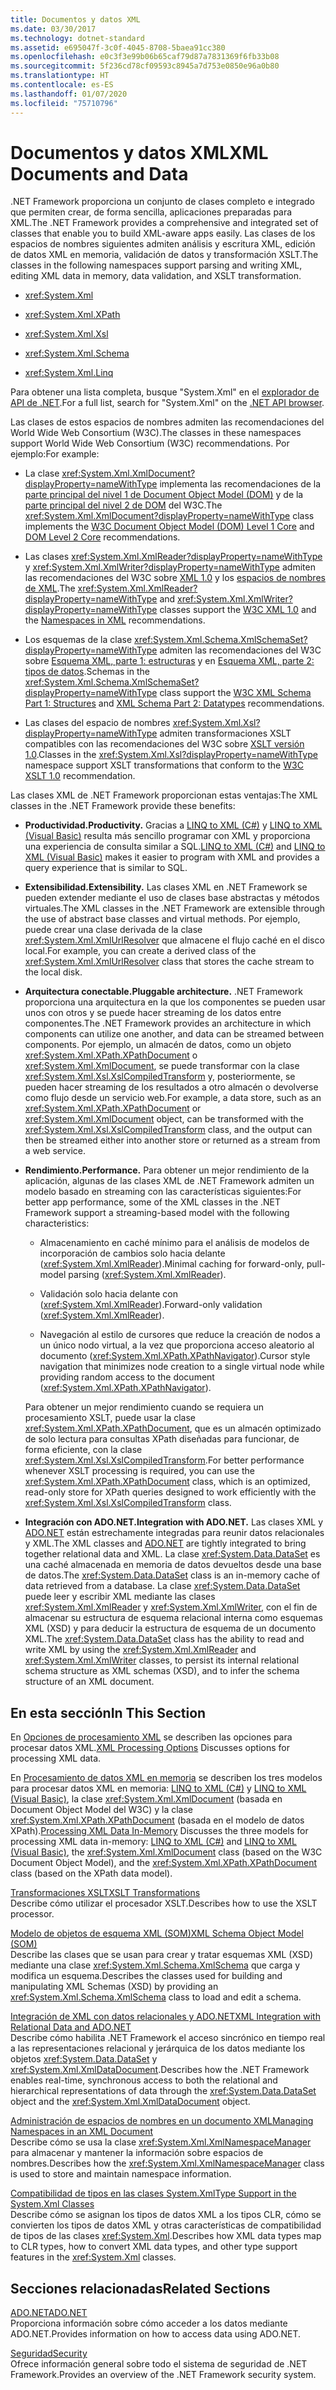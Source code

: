 ```yaml
---
title: Documentos y datos XML
ms.date: 03/30/2017
ms.technology: dotnet-standard
ms.assetid: e695047f-3c0f-4045-8708-5baea91cc380
ms.openlocfilehash: e0c3f3e99b06b65caf79d87a7831369f6fb33b08
ms.sourcegitcommit: 5f236cd78cf09593c8945a7d753e0850e96a0b80
ms.translationtype: HT
ms.contentlocale: es-ES
ms.lasthandoff: 01/07/2020
ms.locfileid: "75710796"
---
```

# <a name="xml-documents-and-data"></a><span data-ttu-id="2e01c-102">Documentos y datos XML</span><span class="sxs-lookup"><span data-stu-id="2e01c-102">XML Documents and Data</span></span>

<span data-ttu-id="2e01c-103">.NET Framework proporciona un conjunto de clases completo e integrado que permiten crear, de forma sencilla, aplicaciones preparadas para XML.</span><span class="sxs-lookup"><span data-stu-id="2e01c-103">The .NET Framework provides a comprehensive and integrated set of classes that enable you to build XML-aware apps easily.</span></span> <span data-ttu-id="2e01c-104">Las clases de los espacios de nombres siguientes admiten análisis y escritura XML, edición de datos XML en memoria, validación de datos y transformación XSLT.</span><span class="sxs-lookup"><span data-stu-id="2e01c-104">The classes in the following namespaces support parsing and writing XML, editing XML data in memory, data validation, and XSLT transformation.</span></span>

- <xref:System.Xml>

- <xref:System.Xml.XPath>

- <xref:System.Xml.Xsl>

- <xref:System.Xml.Schema>

- <xref:System.Xml.Linq>

<span data-ttu-id="2e01c-105">Para obtener una lista completa, busque "System.Xml" en el [explorador de API de .NET](https://docs.microsoft.com/dotnet/api/?term=system.xml).</span><span class="sxs-lookup"><span data-stu-id="2e01c-105">For a full list, search for "System.Xml" on the [.NET API browser](https://docs.microsoft.com/dotnet/api/?term=system.xml).</span></span>

<span data-ttu-id="2e01c-106">Las clases de estos espacios de nombres admiten las recomendaciones del World Wide Web Consortium (W3C).</span><span class="sxs-lookup"><span data-stu-id="2e01c-106">The classes in these namespaces support World Wide Web Consortium (W3C) recommendations.</span></span> <span data-ttu-id="2e01c-107">Por ejemplo:</span><span class="sxs-lookup"><span data-stu-id="2e01c-107">For example:</span></span>

- <span data-ttu-id="2e01c-108">La clase <xref:System.Xml.XmlDocument?displayProperty=nameWithType> implementa las recomendaciones de la [parte principal del nivel 1 de Document Object Model (DOM)](https://www.w3.org/TR/REC-DOM-Level-1/) y de la [parte principal del nivel 2 de DOM](https://www.w3.org/TR/DOM-Level-2-Core/) del W3C.</span><span class="sxs-lookup"><span data-stu-id="2e01c-108">The <xref:System.Xml.XmlDocument?displayProperty=nameWithType> class implements the [W3C Document Object Model (DOM) Level 1 Core](https://www.w3.org/TR/REC-DOM-Level-1/) and [DOM Level 2 Core](https://www.w3.org/TR/DOM-Level-2-Core/) recommendations.</span></span>

- <span data-ttu-id="2e01c-109">Las clases <xref:System.Xml.XmlReader?displayProperty=nameWithType> y <xref:System.Xml.XmlWriter?displayProperty=nameWithType> admiten las recomendaciones del W3C sobre [XML 1.0](https://www.w3.org/TR/2006/REC-xml-20060816/) y los [espacios de nombres de XML](https://www.w3.org/TR/REC-xml-names/).</span><span class="sxs-lookup"><span data-stu-id="2e01c-109">The <xref:System.Xml.XmlReader?displayProperty=nameWithType> and <xref:System.Xml.XmlWriter?displayProperty=nameWithType> classes support the [W3C XML 1.0](https://www.w3.org/TR/2006/REC-xml-20060816/) and the [Namespaces in XML](https://www.w3.org/TR/REC-xml-names/) recommendations.</span></span>

- <span data-ttu-id="2e01c-110">Los esquemas de la clase <xref:System.Xml.Schema.XmlSchemaSet?displayProperty=nameWithType> admiten las recomendaciones del W3C sobre [Esquema XML, parte 1: estructuras](https://www.w3.org/TR/xmlschema-1/) y en [Esquema XML, parte 2: tipos de datos](https://www.w3.org/TR/xmlschema-2/).</span><span class="sxs-lookup"><span data-stu-id="2e01c-110">Schemas in the <xref:System.Xml.Schema.XmlSchemaSet?displayProperty=nameWithType> class support the [W3C XML Schema Part 1: Structures](https://www.w3.org/TR/xmlschema-1/) and [XML Schema Part 2: Datatypes](https://www.w3.org/TR/xmlschema-2/) recommendations.</span></span>

- <span data-ttu-id="2e01c-111">Las clases del espacio de nombres <xref:System.Xml.Xsl?displayProperty=nameWithType> admiten transformaciones XSLT compatibles con las recomendaciones del W3C sobre [XSLT versión 1.0](https://www.w3.org/TR/xslt).</span><span class="sxs-lookup"><span data-stu-id="2e01c-111">Classes in the <xref:System.Xml.Xsl?displayProperty=nameWithType> namespace support XSLT transformations that conform to the [W3C XSLT 1.0](https://www.w3.org/TR/xslt) recommendation.</span></span>

<span data-ttu-id="2e01c-112">Las clases XML de .NET Framework proporcionan estas ventajas:</span><span class="sxs-lookup"><span data-stu-id="2e01c-112">The XML classes in the .NET Framework provide these benefits:</span></span>

- <span data-ttu-id="2e01c-113">**Productividad.**</span><span class="sxs-lookup"><span data-stu-id="2e01c-113">**Productivity.**</span></span> <span data-ttu-id="2e01c-114">Gracias a [LINQ to XML (C#)](../../../csharp/programming-guide/concepts/linq/linq-to-xml-overview.md) y [LINQ to XML (Visual Basic)](../../../visual-basic/programming-guide/concepts/linq/linq-to-xml.md) resulta más sencillo programar con XML y proporciona una experiencia de consulta similar a SQL.</span><span class="sxs-lookup"><span data-stu-id="2e01c-114">[LINQ to XML (C#)](../../../csharp/programming-guide/concepts/linq/linq-to-xml-overview.md) and [LINQ to XML (Visual Basic)](../../../visual-basic/programming-guide/concepts/linq/linq-to-xml.md) makes it easier to program with XML and provides a query experience that is similar to SQL.</span></span>

- <span data-ttu-id="2e01c-115">**Extensibilidad.**</span><span class="sxs-lookup"><span data-stu-id="2e01c-115">**Extensibility.**</span></span> <span data-ttu-id="2e01c-116">Las clases XML en .NET Framework se pueden extender mediante el uso de clases base abstractas y métodos virtuales.</span><span class="sxs-lookup"><span data-stu-id="2e01c-116">The XML classes in the .NET Framework are extensible through the use of abstract base classes and virtual methods.</span></span> <span data-ttu-id="2e01c-117">Por ejemplo, puede crear una clase derivada de la clase <xref:System.Xml.XmlUrlResolver> que almacene el flujo caché en el disco local.</span><span class="sxs-lookup"><span data-stu-id="2e01c-117">For example, you can create a derived class of the <xref:System.Xml.XmlUrlResolver> class that stores the cache stream to the local disk.</span></span>

- <span data-ttu-id="2e01c-118">**Arquitectura conectable.**</span><span class="sxs-lookup"><span data-stu-id="2e01c-118">**Pluggable architecture.**</span></span> <span data-ttu-id="2e01c-119">.NET Framework proporciona una arquitectura en la que los componentes se pueden usar unos con otros y se puede hacer streaming de los datos entre componentes.</span><span class="sxs-lookup"><span data-stu-id="2e01c-119">The .NET Framework provides an architecture in which components can utilize one another, and data can be streamed between components.</span></span> <span data-ttu-id="2e01c-120">Por ejemplo, un almacén de datos, como un objeto <xref:System.Xml.XPath.XPathDocument> o <xref:System.Xml.XmlDocument>, se puede transformar con la clase <xref:System.Xml.Xsl.XslCompiledTransform> y, posteriormente, se pueden hacer streaming de los resultados a otro almacén o devolverse como flujo desde un servicio web.</span><span class="sxs-lookup"><span data-stu-id="2e01c-120">For example, a data store, such as an <xref:System.Xml.XPath.XPathDocument> or <xref:System.Xml.XmlDocument> object, can be transformed with the <xref:System.Xml.Xsl.XslCompiledTransform> class, and the output can then be streamed either into another store or returned as a stream from a web service.</span></span>

- <span data-ttu-id="2e01c-121">**Rendimiento.**</span><span class="sxs-lookup"><span data-stu-id="2e01c-121">**Performance.**</span></span> <span data-ttu-id="2e01c-122">Para obtener un mejor rendimiento de la aplicación, algunas de las clases XML de .NET Framework admiten un modelo basado en streaming con las características siguientes:</span><span class="sxs-lookup"><span data-stu-id="2e01c-122">For better app performance, some of the XML classes in the .NET Framework support a streaming-based model with the following characteristics:</span></span>

  - <span data-ttu-id="2e01c-123">Almacenamiento en caché mínimo para el análisis de modelos de incorporación de cambios solo hacia delante (<xref:System.Xml.XmlReader>).</span><span class="sxs-lookup"><span data-stu-id="2e01c-123">Minimal caching for forward-only, pull-model parsing (<xref:System.Xml.XmlReader>).</span></span>

  - <span data-ttu-id="2e01c-124">Validación solo hacia delante con (<xref:System.Xml.XmlReader>).</span><span class="sxs-lookup"><span data-stu-id="2e01c-124">Forward-only validation (<xref:System.Xml.XmlReader>).</span></span>

  - <span data-ttu-id="2e01c-125">Navegación al estilo de cursores que reduce la creación de nodos a un único nodo virtual, a la vez que proporciona acceso aleatorio al documento (<xref:System.Xml.XPath.XPathNavigator>).</span><span class="sxs-lookup"><span data-stu-id="2e01c-125">Cursor style navigation that minimizes node creation to a single virtual node while providing random access to the document (<xref:System.Xml.XPath.XPathNavigator>).</span></span>

  <span data-ttu-id="2e01c-126">Para obtener un mejor rendimiento cuando se requiera un procesamiento XSLT, puede usar la clase <xref:System.Xml.XPath.XPathDocument>, que es un almacén optimizado de solo lectura para consultas XPath diseñadas para funcionar, de forma eficiente, con la clase <xref:System.Xml.Xsl.XslCompiledTransform>.</span><span class="sxs-lookup"><span data-stu-id="2e01c-126">For better performance whenever XSLT processing is required, you can use the <xref:System.Xml.XPath.XPathDocument> class, which is an optimized, read-only store for XPath queries designed to work efficiently with the <xref:System.Xml.Xsl.XslCompiledTransform> class.</span></span>

- <span data-ttu-id="2e01c-127">**Integración con ADO.NET.**</span><span class="sxs-lookup"><span data-stu-id="2e01c-127">**Integration with ADO.NET.**</span></span> <span data-ttu-id="2e01c-128">Las clases XML y [ADO.NET](../../../../docs/framework/data/adonet/index.md) están estrechamente integradas para reunir datos relacionales y XML.</span><span class="sxs-lookup"><span data-stu-id="2e01c-128">The XML classes and [ADO.NET](../../../../docs/framework/data/adonet/index.md) are tightly integrated to bring together relational data and XML.</span></span> <span data-ttu-id="2e01c-129">La clase <xref:System.Data.DataSet> es una caché almacenada en memoria de datos devueltos desde una base de datos.</span><span class="sxs-lookup"><span data-stu-id="2e01c-129">The <xref:System.Data.DataSet> class is an in-memory cache of data retrieved from a database.</span></span> <span data-ttu-id="2e01c-130">La clase <xref:System.Data.DataSet> puede leer y escribir XML mediante las clases <xref:System.Xml.XmlReader> y <xref:System.Xml.XmlWriter>, con el fin de almacenar su estructura de esquema relacional interna como esquemas XML (XSD) y para deducir la estructura de esquema de un documento XML.</span><span class="sxs-lookup"><span data-stu-id="2e01c-130">The <xref:System.Data.DataSet> class has the ability to read and write XML by using the <xref:System.Xml.XmlReader> and <xref:System.Xml.XmlWriter> classes, to persist its internal relational schema structure as XML schemas (XSD), and to infer the schema structure of an XML document.</span></span>

## <a name="in-this-section"></a><span data-ttu-id="2e01c-131">En esta sección</span><span class="sxs-lookup"><span data-stu-id="2e01c-131">In This Section</span></span>

<span data-ttu-id="2e01c-132">En [Opciones de procesamiento XML](../../../../docs/standard/data/xml/xml-processing-options.md) se describen las opciones para procesar datos XML.</span><span class="sxs-lookup"><span data-stu-id="2e01c-132">[XML Processing Options](../../../../docs/standard/data/xml/xml-processing-options.md) Discusses options for processing XML data.</span></span>

<span data-ttu-id="2e01c-133">En [Procesamiento de datos XML en memoria](../../../../docs/standard/data/xml/processing-xml-data-in-memory.md) se describen los tres modelos para procesar datos XML en memoria: [LINQ to XML (C#)](../../../csharp/programming-guide/concepts/linq/linq-to-xml-overview.md) y [LINQ to XML (Visual Basic)](../../../visual-basic/programming-guide/concepts/linq/linq-to-xml.md), la clase <xref:System.Xml.XmlDocument> (basada en Document Object Model del W3C) y la clase <xref:System.Xml.XPath.XPathDocument> (basada en el modelo de datos XPath).</span><span class="sxs-lookup"><span data-stu-id="2e01c-133">[Processing XML Data In-Memory](../../../../docs/standard/data/xml/processing-xml-data-in-memory.md) Discusses the three models for processing XML data in-memory: [LINQ to XML (C#)](../../../csharp/programming-guide/concepts/linq/linq-to-xml-overview.md) and [LINQ to XML (Visual Basic)](../../../visual-basic/programming-guide/concepts/linq/linq-to-xml.md), the <xref:System.Xml.XmlDocument> class (based on the W3C Document Object Model), and the <xref:System.Xml.XPath.XPathDocument> class (based on the XPath data model).</span></span>

<span data-ttu-id="2e01c-134">[Transformaciones XSLT](../../../../docs/standard/data/xml/xslt-transformations.md)</span><span class="sxs-lookup"><span data-stu-id="2e01c-134">[XSLT Transformations](../../../../docs/standard/data/xml/xslt-transformations.md)</span></span>\
<span data-ttu-id="2e01c-135">Describe cómo utilizar el procesador XSLT.</span><span class="sxs-lookup"><span data-stu-id="2e01c-135">Describes how to use the XSLT processor.</span></span>

<span data-ttu-id="2e01c-136">[Modelo de objetos de esquema XML (SOM)](../../../../docs/standard/data/xml/xml-schema-object-model-som.md)</span><span class="sxs-lookup"><span data-stu-id="2e01c-136">[XML Schema Object Model (SOM)](../../../../docs/standard/data/xml/xml-schema-object-model-som.md)</span></span>\
<span data-ttu-id="2e01c-137">Describe las clases que se usan para crear y tratar esquemas XML (XSD) mediante una clase <xref:System.Xml.Schema.XmlSchema> que carga y modifica un esquema.</span><span class="sxs-lookup"><span data-stu-id="2e01c-137">Describes the classes used for building and manipulating XML Schemas (XSD) by providing an <xref:System.Xml.Schema.XmlSchema> class to load and edit a schema.</span></span>

<span data-ttu-id="2e01c-138">[Integración de XML con datos relacionales y ADO.NET](../../../../docs/standard/data/xml/xml-integration-with-relational-data-and-adonet.md)</span><span class="sxs-lookup"><span data-stu-id="2e01c-138">[XML Integration with Relational Data and ADO.NET](../../../../docs/standard/data/xml/xml-integration-with-relational-data-and-adonet.md)</span></span>\
<span data-ttu-id="2e01c-139">Describe cómo habilita .NET Framework el acceso sincrónico en tiempo real a las representaciones relacional y jerárquica de los datos mediante los objetos <xref:System.Data.DataSet> y <xref:System.Xml.XmlDataDocument>.</span><span class="sxs-lookup"><span data-stu-id="2e01c-139">Describes how the .NET Framework enables real-time, synchronous access to both the relational and hierarchical representations of data through the <xref:System.Data.DataSet> object and the <xref:System.Xml.XmlDataDocument> object.</span></span>

<span data-ttu-id="2e01c-140">[Administración de espacios de nombres en un documento XML](../../../../docs/standard/data/xml/managing-namespaces-in-an-xml-document.md)</span><span class="sxs-lookup"><span data-stu-id="2e01c-140">[Managing Namespaces in an XML Document](../../../../docs/standard/data/xml/managing-namespaces-in-an-xml-document.md)</span></span>\
<span data-ttu-id="2e01c-141">Describe cómo se usa la clase <xref:System.Xml.XmlNamespaceManager> para almacenar y mantener la información sobre espacios de nombres.</span><span class="sxs-lookup"><span data-stu-id="2e01c-141">Describes how the <xref:System.Xml.XmlNamespaceManager> class is used to store and maintain namespace information.</span></span>

<span data-ttu-id="2e01c-142">[Compatibilidad de tipos en las clases System.Xml](../../../../docs/standard/data/xml/type-support-in-the-system-xml-classes.md)</span><span class="sxs-lookup"><span data-stu-id="2e01c-142">[Type Support in the System.Xml Classes](../../../../docs/standard/data/xml/type-support-in-the-system-xml-classes.md)</span></span>\
<span data-ttu-id="2e01c-143">Describe cómo se asignan los tipos de datos XML a los tipos CLR, cómo se convierten los tipos de datos XML y otras características de compatibilidad de tipos de las clases <xref:System.Xml>.</span><span class="sxs-lookup"><span data-stu-id="2e01c-143">Describes how XML data types map to CLR types, how to convert XML data types, and other type support features in the <xref:System.Xml> classes.</span></span>

## <a name="related-sections"></a><span data-ttu-id="2e01c-144">Secciones relacionadas</span><span class="sxs-lookup"><span data-stu-id="2e01c-144">Related Sections</span></span>

<span data-ttu-id="2e01c-145">[ADO.NET](../../../../docs/framework/data/adonet/index.md)</span><span class="sxs-lookup"><span data-stu-id="2e01c-145">[ADO.NET](../../../../docs/framework/data/adonet/index.md)</span></span>\
<span data-ttu-id="2e01c-146">Proporciona información sobre cómo acceder a los datos mediante ADO.NET.</span><span class="sxs-lookup"><span data-stu-id="2e01c-146">Provides information on how to access data using ADO.NET.</span></span>

<span data-ttu-id="2e01c-147">[Seguridad](../../../../docs/standard/security/index.md)</span><span class="sxs-lookup"><span data-stu-id="2e01c-147">[Security](../../../../docs/standard/security/index.md)</span></span>\
<span data-ttu-id="2e01c-148">Ofrece información general sobre todo el sistema de seguridad de .NET Framework.</span><span class="sxs-lookup"><span data-stu-id="2e01c-148">Provides an overview of the .NET Framework security system.</span></span>
